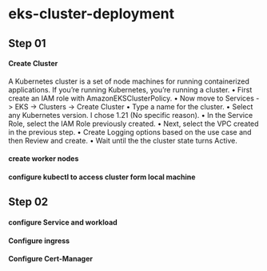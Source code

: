 # eks-cluster-deployment

## Step 01
 #### Create Cluster
 A Kubernetes cluster is a set of node machines for running containerized applications. If you’re running Kubernetes, you’re running a cluster.
    • First create an IAM role with AmazonEKSClusterPolicy.
    • Now move to Services -> EKS -> Clusters -> Create Cluster
    • Type a name for the cluster.
    • Select any Kubernetes version. I chose 1.21 (No specific reason).
    • In the Service Role, select the IAM Role previously created.
    • Next, select the VPC created in the previous step.
    • Create Logging options based on the use case and then Review and create.
    • Wait until the the cluster state turns Active.
 #### create worker nodes
 #### configure kubectl to access cluster form local machine 

## Step 02
#### configure Service and workload
#### Configure ingress
#### Configure Cert-Manager
